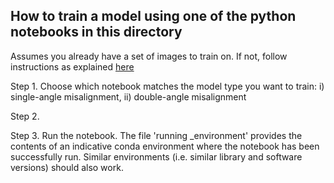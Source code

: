 ## How to train a model using one of the python notebooks in this directory

Assumes you already have a set of images to train on. If not, follow instructions as explained [here](https://github.com/emmarant/ALDELE/tree/master/create_data#creating-simulated-data-for-dl-model-training)

Step 1. Choose which notebook matches the model type you want to train: i) single-angle misalignment, ii) double-angle misalignment

Step 2.

Step 3. Run the notebook. The file 'running _environment' provides the contents of an indicative conda environment where the notebook has been successfully run. Similar environments (i.e. similar library and software versions) should also work.
